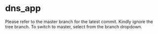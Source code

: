 # dns_app

Please refer to the master branch for the latest commit. 
Kindly ignore the tree branch. To switch to master, select from the branch dropdown.
